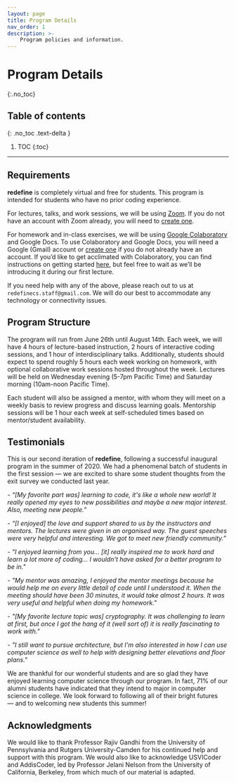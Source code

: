 ```yaml
---
layout: page
title: Program Details
nav_order: 1
description: >-
    Program policies and information.
---
```


# Program Details
{:.no_toc}

## Table of contents
{: .no_toc .text-delta }

1. TOC
{:toc}

---

## Requirements
**redefine** is completely virtual and free for students. This program is intended for students who have no prior coding experience.

For lectures, talks, and work sessions, we will be using [Zoom](https://zoom.us/). If you do not have an account with Zoom already, you will need to [create one](https://zoom.us/signup).

For homework and in-class exercises, we will be using [Google Colaboratory](https://colab.research.google.com) and Google Docs. To use Colaboratory and Google Docs, you will need a Google (Gmail) account or [create one](https://support.google.com/accounts/answer/27441?hl=en) if you do not already have an account. If you’d like to get acclimated with Colaboratory, you can find instructions on getting started [here](https://colab.research.google.com/notebooks/intro.ipynb), but feel free to wait as we’ll be introducing it during our first lecture.

If you need help with any of the above, please reach out to us at `redefinecs.staff@gmail.com`. We will do our best to accommodate any technology or connectivity issues.

## Program Structure

The program will run from June 26th until August 14th. Each week, we will have 4 hours of lecture-based instruction, 2 hours of interactive coding sessions, and 1 hour of interdisciplinary talks. Additionally, students should expect to spend roughly 5 hours each week working on homework, with optional collaborative work sessions hosted throughout the week. Lectures will be held on Wednesday evening (5-7pm Pacific Time) and Saturday morning (10am-noon Pacific Time). 

Each student will also be assigned a mentor, with whom they will meet on a weekly basis to review progress and discuss learning goals. Mentorship sessions will be 1 hour each week at self-scheduled times based on mentor/student availability.

## Testimonials

This is our second iteration of **redefine**, following a successful inaugural program in the summer of 2020. We had a phenomenal batch of students in the first session — we are excited to share some student thoughts from the exit survey we conducted last year.

*- “[My favorite part was] learning to code, it's like a whole new world! It really opened my eyes to new possibilities and maybe a new major interest. Also, meeting new people.”*

*- “[I enjoyed] the love and support shared to us by the instructors and mentors. The lectures were given in an organised way. The guest speeches were very helpful and interesting. We got to meet new friendly community.”*

*- "I enjoyed learning from you... [it] really inspired me to work hard and learn a lot more of coding... I wouldn't have asked for a better program to be in."*

*- "My mentor was amazing, I enjoyed the mentor meetings because he would help me on every little detail of code until I understood it. When the meeting should have been 30 minutes, it would take almost 2 hours. It was very useful and helpful when doing my homework."*

*- "[My favorite lecture topic was] cryptography. It was challenging to learn at first, but once I got the hang of it (well sort of) it is really fascinating to work with."*

*- "I still want to pursue architecture, but I'm also interested in how I can use computer science as well to help with designing better elevations and floor plans."*

We are thankful for our wonderful students and are so glad they have enjoyed learning computer science through our program. In fact, 71% of our alumni students have indicated that they intend to major in computer science in college. We look forward to following all of their bright futures — and to welcoming new students this summer!  


## Acknowledgments

We would like to thank Professor Rajiv Gandhi from the University of Pennsylvania and Rutgers University-Camden for his continued help and support with this program. We would also like to acknowledge USVICoder and AddisCoder, led by Professor Jelani Nelson from the University of California, Berkeley, from which much of our material is adapted.
